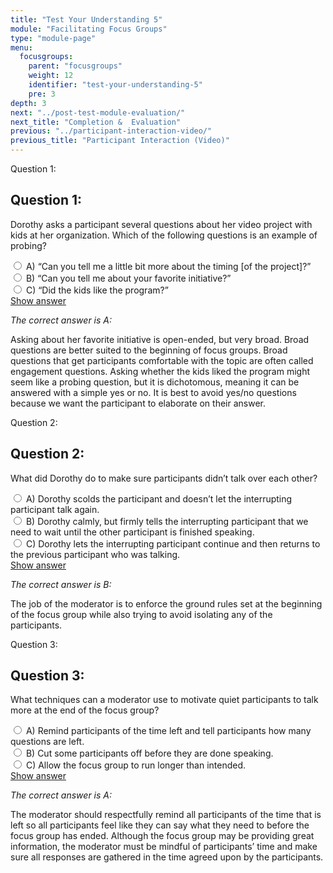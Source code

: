 ```yaml
---
title: "Test Your Understanding 5"
module: "Facilitating Focus Groups"
type: "module-page"
menu:
  focusgroups:
    parent: "focusgroups"
    weight: 12
    identifier: "test-your-understanding-5"
    pre: 3
depth: 3
next: "../post-test-module-evaluation/"
next_title: "Completion &  Evaluation"
previous: "../participant-interaction-video/"
previous_title: "Participant Interaction (Video)"
---
```

<div class="cases">
<div class="casetitle" aria-hidden="true">
    Question 1:
</div><!-- /.casetitle -->
<div class="casecontent">
<div class="casequestion" aria-labelledby="qnum1" role="radiogroup">
<h2 class="d-none" id="qnum1">Question 1:</h2>
<p>Dorothy asks a participant several questions about her video project with kids at her organization. Which of the following questions is an example of probing?</p>
<div class="answer-value md-radio">
<input name="question381" id="question381a" type="radio" value="A">
<label for="question381a">A)
“Can you tell me a little bit more about the timing [of the project]?”
</label>
</div>
<div class="answer-value md-radio">
<input name="question381" id="question381b" type="radio" value="B">
<label for="question381b">B)
“Can you tell me about your favorite initiative?”
</label>
</div>
<div class="answer-value md-radio">
<input name="question381" id="question381c" type="radio" value="C">
<label for="question381c">C)
“Did the kids like the program?”
</label>
</div>
</div><!-- /.casequestion -->
<div class="casesanswerdisplay">
<a class="moretoggle btn btn-link" href="#q381">Show answer <i class="fas fa-angle-double-right"></i></a>
<div class="toggleable" id="q381">
<p>
<i>The correct answer is A:</i>
</p><p>Asking about her favorite initiative is open-ended, but very broad. Broad questions are better suited to the beginning of focus groups. Broad questions that get participants comfortable with the topic are often called engagement questions. Asking whether the kids liked the program might seem like a probing question, but it is dichotomous, meaning it can be answered with a simple yes or no. It is best to avoid yes/no questions because we want the participant to elaborate on their answer.</p>
</div>
</div>
</div><!-- /.casecontent -->
</div><!-- /.cases -->

<div class="cases">
<div class="casetitle" aria-hidden="true">
    Question 2:
</div><!-- /.casetitle -->
<div class="casecontent">
<div class="casequestion" aria-labelledby="qnum2" role="radiogroup">
<h2 class="d-none" id="qnum2">Question 2:</h2>
<p>What did Dorothy do to make sure participants didn’t talk over each other?</p>
<div class="answer-value md-radio">
<input name="question382" id="question382a" type="radio" value="A">
<label for="question382a">A)
Dorothy scolds the participant and doesn’t let the interrupting participant talk again.
</label>
</div>
<div class="answer-value md-radio">
<input name="question382" id="question382b" type="radio" value="B">
<label for="question382b">B)
Dorothy calmly, but firmly tells the interrupting participant that we need to wait until the other participant is finished speaking.
</label>
</div>
<div class="answer-value md-radio">
<input name="question382" id="question382c" type="radio" value="C">
<label for="question382c">C)
Dorothy lets the interrupting participant continue and then returns to the previous participant who was talking.
</label>
</div>
</div><!-- /.casequestion -->
<div class="casesanswerdisplay">
<a class="moretoggle btn btn-link" href="#q382">Show answer <i class="fas fa-angle-double-right"></i></a>
<div class="toggleable" id="q382">
<p>
<i>The correct answer is B:</i>
</p><p>The job of the moderator is to enforce the ground rules set at the beginning of the focus group while also trying to avoid isolating any of the participants.</p>
</div>
</div>
</div><!-- /.casecontent -->
</div><!-- /.cases -->

<div class="cases">
<div class="casetitle" aria-hidden="true">
    Question 3:
</div><!-- /.casetitle -->
<div class="casecontent">
<div class="casequestion" aria-labelledby="qnum3" role="radiogroup">
<h2 class="d-none" id="qnum3">Question 3:</h2>
<p>What techniques can a moderator use to motivate quiet participants to talk more at the end of the focus group?</p>
<div class="answer-value md-radio">
<input name="question383" id="question383a" type="radio" value="A">
<label for="question383a">A)
Remind participants of the time left and tell participants how many questions are left.
</label>
</div>
<div class="answer-value md-radio">
<input name="question383" id="question383b" type="radio" value="B">
<label for="question383b">B)
Cut some participants off before they are done speaking.
</label>
</div>
<div class="answer-value md-radio">
<input name="question383" id="question383c" type="radio" value="C">
<label for="question383c">C)
Allow the focus group to run longer than intended.
</label>
</div>
</div><!-- /.casequestion -->
<div class="casesanswerdisplay">
<a class="moretoggle btn btn-link" href="#q383">Show answer <i class="fas fa-angle-double-right"></i></a>
<div class="toggleable" id="q383">
<p>
<i>The correct answer is A:</i>
</p><p>The moderator should respectfully remind all participants of the time that is left so all participants feel like they can say what they need to before the focus group has ended. Although the focus group may be providing great information, the moderator must be mindful of participants’ time and make sure all responses are gathered in the time agreed upon by the participants.</p>
</div>
</div>
</div><!-- /.casecontent -->
</div><!-- /.cases -->
